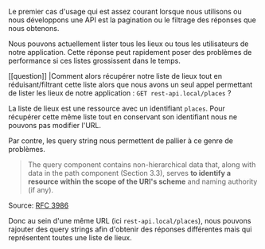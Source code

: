 Le premier cas d'usage qui est assez courant lorsque nous utilisons ou nous développons une API est la pagination ou le filtrage des réponses que nous obtenons.

Nous pouvons actuellement lister tous les lieux ou tous les utilisateurs de notre application. Cette réponse peut rapidement poser des problèmes de performance si ces listes grossissent dans le temps.

[[question]]
|Comment alors récupérer notre liste de lieux tout en réduisant/filtrant cette liste alors que nous avons un seul appel permettant de lister les lieux de notre application : `GET rest-api.local/places` ?

La liste de lieux est une ressource avec un identifiant `places`. Pour récupérer cette même liste tout en conservant son identifiant nous ne pouvons pas modifier l'URL.

Par contre, les query string nous permettent de pallier à ce genre de problèmes.

> The query component contains non-hierarchical data that, along with
   data in the path component (Section 3.3), serves **to identify a
   resource within the scope of the URI's scheme** and naming authority
   (if any).

Source: [RFC 3986](https://tools.ietf.org/html/rfc3986#section-3.4)

Donc au sein d'une même URL (ici `rest-api.local/places`), nous pouvons rajouter des query strings afin d'obtenir des réponses différentes mais qui représentent toutes une liste de lieux. 